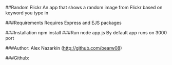 ##Random Flickr
An app that shows a random image from Flickr based on keyword you type in

###Requirements
Requires Express and EJS packages

###Installation
    npm install
###Run
    node app.js
By default app runs on 3000 port

###Author:
Alex Nazarkin (http://github.com/bearw08)

###Github:
